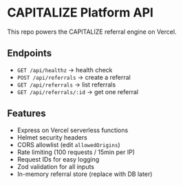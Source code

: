 # CAPITALIZE Platform API

This repo powers the CAPITALIZE referral engine on Vercel.

## Endpoints

- `GET /api/healthz` → health check  
- `POST /api/referrals` → create a referral  
- `GET /api/referrals` → list referrals  
- `GET /api/referrals/:id` → get one referral  

## Features
- Express on Vercel serverless functions
- Helmet security headers
- CORS allowlist (edit `allowedOrigins`)
- Rate limiting (100 requests / 15min per IP)
- Request IDs for easy logging
- Zod validation for all inputs 
- In-memory referral store (replace with DB later)
<!-- redeploy -->
